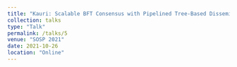 ```yaml
---
title: "Kauri: Scalable BFT Consensus with Pipelined Tree-Based Dissemination and Aggregation"
collection: talks
type: "Talk"
permalink: /talks/5
venue: "SOSP 2021"
date: 2021-10-26
location: "Online"
---
```


